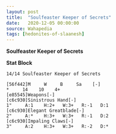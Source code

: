 ```yaml
---
layout: post
title:  "Soulfeaster Keeper of Secrets"
date:   2020-12-05 00:00:00
source: Wahapedia
tags: [hedonites-of-slaanesh]
---
```


**Soulfeaster Keeper of Secrets**

**Stat Block**
```
14/14 Soulfeaster Keeper of Secrets
```

```
[56f442]M     W     B     Sa    [-]
*     14    10    4+    
[e85545]Weapons[-]
[c6c930]Sinistrous Hand[-]
1"     A:1    H:2+   W:3+   R:-1   D:1   
[c6c930]Elegant Greatblade[-]
2"     A:*    H:3+   W:3+   R:-1   D:2   
[c6c930]Impaling Claws[-]
3"     A:2    H:3+   W:3+   R:-2   D:*   
```
    